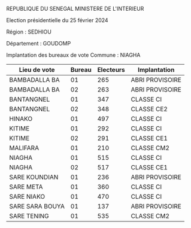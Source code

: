 REPUBLIQUE DU SENEGAL MINISTERE DE L'INTERIEUR

Election présidentielle du 25 février 2024

Région : SEDHIOU

Département : GOUDOMP

Implantation des bureaux de vote Commune : NIAGHA

| Lieu de vote | Bureau | Electeurs | Implantation |
| - | - | - | - |
| BAMBADALLA BA | 01 | 265 | ABRI PROVISOIRE |
| BAMBADALLA BA | 02 | 263 | ABRI PROVISOIRE |
| BANTANGNEL | 01 | 347 | CLASSE CI |
| BANTANGNEL | 02 | 348 | CLASSE CE2 |
| HINAKO | 01 | 497 | CLASSE CI |
| KITIME | 01 | 292 | CLASSE CI |
| KITIME | 02 | 291 | CLASSE CE1 |
| MALIFARA | 01 | 210 | CLASSE CM2 |
| NIAGHA | 01 | 515 | CLASSE CI |
| NIAGHA | 02 | 517 | CLASSE CE1 |
| SARE KOUNDIAN | 01 | 236 | ABRI PROVISOIRE |
| SARE META | 01 | 360 | CLASSE CI |
| SARE NIAKO | 01 | 470 | CLASSE CI |
| SARE SARA BOUYA | 01 | 137 | ABRI PROVISOIRE |
| SARE TENING | 01 | 535 | CLASSE CM2 |

<!-- PageNumber="10/16" -->
